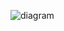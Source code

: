 ![diagram](https://github.com/Quer-io/Quer.io/blob/db/normalized/documentation/database/diagrams/querio_multitable.JPG)
